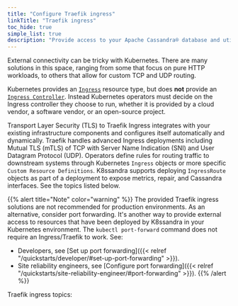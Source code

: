 ```yaml
---
title: "Configure Traefik ingress"
linkTitle: "Traefik ingress"
toc_hide: true
simple_list: true
description: "Provide access to your Apache Cassandra® database and utilities using a Kubernetes ingress."
---
```


External connectivity can be tricky with Kubernetes. There are many solutions in this space, ranging from some that focus on pure HTTP workloads, to others that allow for custom TCP and UDP routing. 

Kubernetes provides an [`Ingress`](https://kubernetes.io/docs/concepts/services-networking/ingress/) resource type, but does **not** provide an [`Ingress Controller`](https://kubernetes.io/docs/concepts/services-networking/ingress-controllers/). Instead Kubernetes operators must decide on the Ingress controller they choose to run, whether it is provided by a cloud vendor, a software vendor, or an open-source project. 

Transport Layer Security (TLS) to Traefik Ingress integrates with your existing infrastructure components and configures itself automatically and dynamically. Traefik handles advanced Ingress deployments including Mutual TLS (mTLS) of TCP with Server Name Indication (SNI) and User Datagram Protocol (UDP). Operators define rules for routing traffic to downstream systems through Kubernetes `Ingress` objects or more specific `Custom Resource Definitions`. K8ssandra supports deploying `IngressRoute` objects as part of a deployment to expose metrics, repair, and Cassandra interfaces. See the topics listed below.

{{% alert title="Note" color="warning" %}}
The provided Traefik ingress solutions are not recommended for production environments. As an alternative, consider port forwarding. It's another way to provide external access to resources that have been deployed by K8ssandra in your Kubernetes environment. The `kubectl port-forward` command does not require an Ingress/Traefik to work. See:
* Developers, see [Set up port forwarding]({{< relref "/quickstarts/developer/#set-up-port-forwarding" >}}).  
* Site reliability engineers, see [Configure port forwarding]({{< relref "/quickstarts/site-reliability-engineer/#port-forwarding" >}}).
{{% /alert %}}

Traefik ingress topics:
